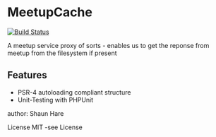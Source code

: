 MeetupCache
=========================
[![Build Status](https://travis-ci.org/sdh100shaun/MeetupProxy.svg?branch=develop)](https://travis-ci.org/sdh100shaun/MeetupProxy)

A meetup service proxy of sorts - enables us to get the reponse from meetup
from the filesystem if present

Features
--------

* PSR-4 autoloading compliant structure
* Unit-Testing with PHPUnit

author: Shaun Hare

License MIT -see License